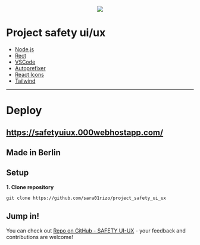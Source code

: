 <p align="center">
  <img src="https://github.com/sara01rizo/lema-mern-data-model/blob/master/client/src/assets/ui-ux-react.jpg?raw=true"/>
</p>

# Project safety ui/ux

- [Node.js](https://nodejs.org/)
- [Rect](https://react.dev/)
- [VSCode](https://code.visualstudio.com/)
- [Autoprefixer](https://autoprefixer.github.io/)
- [React Icons](https://react-icons.github.io/react-icons)
- [Tailwind](https://tailwindcss.com/)


---------

# Deploy

## https://safetyuiux.000webhostapp.com/

## Made in Berlin


## Setup

**1. Clone repository**

```shell
git clone https://github.com/sara01rizo/project_safety_ui_ux
```
## Jump in!

You can check out [Repo on GitHub - SAFETY UI-UX](hhttps://github.com/sara01rizo/project_safety_ui_uxl) - your feedback and contributions are welcome!
